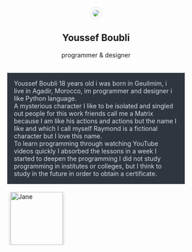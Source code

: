<style type="text/css">
	*{}
	#name:hover{color: #00a8ff}
	.drrT{ border: 1px solid #DDD; background: #2f3640; color: #dcdde1; padding: 5px}
	#AsA:hover{transform: rotate(100deg); border: 1px #00a8ff}
	html {
  box-sizing: border-box;
}

*, *:before, *:after {
  box-sizing: inherit;
}

.column {
  float: left;
  width: 33.3%;
  height: 120px ;
  margin-bottom: 16px;
  padding: 0 8px;
}

@media screen and (max-width: 650px) {
  .column {
    width: 100%;
    display: block;
  }
}

.card {
  box-shadow: 0 4px 8px 0 rgba(0, 0, 0, 0.2);
}

.container {
  padding: 0 16px;
}

.container::after, .row::after {
  content: "";
  clear: both;
  display: table;
}

.title {
  color: grey;
}

.button {
  border: none;
  outline: 0;
  display: inline-block;
  padding: 8px;
  color: white;
  background-color: #000;
  text-align: center;
  cursor: pointer;
  width: 100%;
}

.button:hover {
  background-color: #555;
}
</style>
<br />
<center><img id="AsA" style="border-radius: 50%;  border: 1px solid #ddd;  padding: 5px;" src="https://avatars0.githubusercontent.com/u/26576840?s=460&v=4">
<h2 id="name">Youssef Boubli</h2>
<p>programmer & designer</p>
<br />

<div class="drrT">
	<p style="text-align: left;margin: 10px">Youssef Boubli 18 years old i was born in Geuilmim, i live in Agadir, Morocco, im programmer and designer i like Python language. <br /> 
		A mysterious character I like to be isolated and singled out people for this work friends call me a Matrix because I am like his actions and actions but the name I like and which I call myself Raymond is a fictional character but I love this name. <br />
		To learn programming through watching YouTube videos quickly I absorbed the lessons in a week I started to deepen the programming I did not study programming in institutes or colleges, but I think to study in the future in order to obtain a certificate. <br />
	</p>
</div>
</center>
<br />
<div class="row">

  <div class="column">
    <div class="card">
      <img src="/w3images/team1.jpg" alt="Jane" style="width:100%">
      <div class="container">
        <h2>Jane Doe</h2>
        <p class="title">CEO & Founder</p>
        <p>Some text that describes me lorem ipsum ipsum lorem.</p>
        <p><button class="button">Contact</button></p>
      </div>
    </div>
  </div>

</div>
